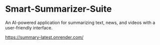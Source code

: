 # Smart-Summarizer-Suite
An AI-powered application for summarizing text, news, and videos with a user-friendly interface.

https://summary-latest.onrender.com/
